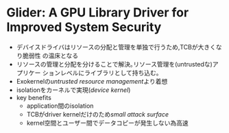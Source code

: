 # Glider: A GPU Library Driver for Improved System Security
- デバイスドライバはリソースの分配と管理を単独で行うため,TCBが大きくなり脆弱性
  の温床となる
- リソースの管理と分配を分けることで解決｡リソース管理を(untrustedな)アプリケー
  ションレベルにライブラリとして持ち込む｡
- Exokernelの*untrusted resource management*より着想
- isolationをカーネルで実現(*device kernel*)
- key benefits
    - application間のisolation
    - TCBがdriver kernelだけのため*small attack surface*
    - kernel空間とユーザー間でデータコピーが発生しない為高速

